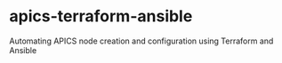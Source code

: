 # apics-terraform-ansible
Automating APICS node creation and configuration using Terraform and Ansible
